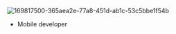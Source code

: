 ![169817500-365aea2e-77a8-451d-ab1c-53c5bbe1f54b](https://user-images.githubusercontent.com/74828364/169817868-1ba8e967-4570-43a5-b885-ee278f4dc6bb.gif)

<p align="left">
  <ul>
    <li>Mobile developer</li>
  </ul>
</p>


